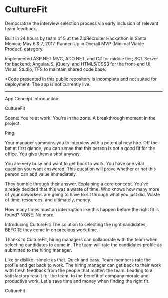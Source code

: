 # CultureFit
Democratize the interview selection process via early inclusion of relevant team feedback.

Built in 24 hours by team of 5 at the ZipRecruiter Hackathon in Santa Monica; May 6 & 7, 2017.
Runner-Up in Overall MVP (Minimal Viable Product) category.

 Implemented ASP.NET MVC, ADO.NET, and C# for middle tier; SQL Server for backend; AngularJS, jQuery, and HTML5/CSS3 for the front-end UI; Visual Studio, TFS to maintain shared code base.
 
 *Code presented in this public repository is incomplete and not suited for deployment. The app is not currently live.
 
 - - - - - - - -

App Concept Introduction:

CultureFit

Scene:
You're at work. 
You're in the zone. 
A breakthrough moment in the project.  

Ping

Your manager summons you to interview with a potential new hire. 
Off the bat at first glance, you can sense that this person is not a good fit for the office. 
You give them a shot anyway.

You are very busy and want to get back to work. You have one vital question you want answered. This question will prove whether or not this person can add value immediately. 

They bumble through their answer. 
Explaining a core concept.
You've already decided that this was a waste of time. 
Who knows how many more of your coworkers are going to have to sit through what you just did. 
Waste of time, resources, and ultimately, money. 

How many times must an interruption like this happen before the right fit is found?
NONE. No more. 

Introducing CultureFit: The solution to selecting the right candidates, BEFORE they come in on precious work time. 

Thanks to CultureFit, hiring managers can collaborate with the team when selecting candidates to come in. 
The team will rate the candidates profile as submitted to the hiring manager. 

Like or dislike- simple as that. Quick and easy. 
Team members rate the profile and get back to work.
The hiring manager can get back to their work with fresh feedback from the people that matter: the team.
Leading to a satisfactory result for the team, to the benefit of company morale and productive work. 
Let's save time and money when finding the right fit.

CultureFit

